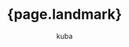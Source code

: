 ---
layout: photo
img: 'img/2017-04-13'
landmark: [Ica]
categories: [Peru]
tags: [city, culture]
title: "{page.landmark}"
author: kuba
description: "Photos from {page.landmark}"
---